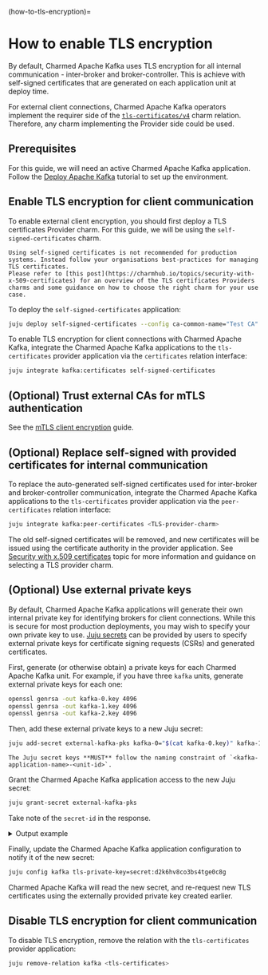 (how-to-tls-encryption)=
# How to enable TLS encryption

By default, Charmed Apache Kafka uses TLS encryption for all internal communication - inter-broker and broker-controller. This is achieve with self-signed certificates that are generated on each application unit at deploy time.

For external client connections, Charmed Apache Kafka operators implement the requirer side of the [`tls-certificates/v4`](https://github.com/canonical/tls-certificates-interface/blob/main/lib/charms/tls_certificates_interface/v4/tls_certificates.py) charm relation. Therefore, any charm implementing the Provider side could be used.

## Prerequisites

For this guide, we will need an active Charmed Apache Kafka application. Follow the [Deploy Apache Kafka](tutorial-deploy) tutorial to set up the environment.

## Enable TLS encryption for client communication

To enable external client encryption, you should first deploy a TLS certificates Provider charm. For this guide, we will be using the `self-signed-certificates` charm.

```{warning}
Using self-signed certificates is not recommended for production systems. Instead follow your organisations best-practices for managing TLS certificates.
Please refer to [this post](https://charmhub.io/topics/security-with-x-509-certificates) for an overview of the TLS certificates Providers charms and some guidance on how to choose the right charm for your use case. 
```

To deploy the `self-signed-certificates` application:

```bash
juju deploy self-signed-certificates --config ca-common-name="Test CA"
```

To enable TLS encryption for client connections with Charmed Apache Kafka, integrate the Charmed Apache Kafka applications to the `tls-certificates` provider application via the `certificates` relation interface:

```bash
juju integrate kafka:certificates self-signed-certificates
```

## (Optional) Trust external CAs for mTLS authentication

See the [mTLS client encryption](how-to-create-mtls-client-credentials) guide.
<!-- TODO: add detail here -->

## (Optional) Replace self-signed with provided certificates for internal communication

To replace the auto-generated self-signed certificates used for inter-broker and broker-controller communication, integrate the Charmed Apache Kafka applications to the `tls-certificates` provider application via the `peer-certificates` relation interface:

```bash
juju integrate kafka:peer-certificates <TLS-provider-charm>
```

The old self-signed certificates will be removed, and new certificates will be issued using the certificate authority in the provider application. See [Security with x.509 certificates](https://charmhub.io/topics/security-with-x-509-certificates) topic for more information and guidance on selecting a TLS provider charm.

## (Optional) Use external private keys

By default, Charmed Apache Kafka applications will generate their own internal private key for identifying brokers for client connections. While this is secure for most production deployments, you may wish to specify your own private key to use. [Juju secrets](https://documentation.ubuntu.com/juju/3.6/reference/secret/) can be provided by users to specify external private keys for certificate signing requests (CSRs) and generated certificates.

First, generate (or otherwise obtain) a private keys for each Charmed Apache Kafka unit. For example, if you have three `kafka` units, generate external private keys for each one:

```bash
openssl genrsa -out kafka-0.key 4096
openssl genrsa -out kafka-1.key 4096
openssl genrsa -out kafka-2.key 4096
```

Then, add these external private keys to a new Juju secret:

```bash
juju add-secret external-kafka-pks kafka-0="$(cat kafka-0.key)" kafka-1="$(cat kafka-1.key)" kafka-2="$(cat kafka-2.key)"
```

```{note}
The Juju secret keys **MUST** follow the naming constraint of `<kafka-application-name>-<unit-id>`.
```

Grant the Charmed Apache Kafka application access to the new Juju secret:

```bash
juju grant-secret external-kafka-pks
```

Take note of the `secret-id` in the response.

<details> <summary> Output example</summary>

An example output may look like:

```text
secret:d2k6hv8co3bs4tge0c8g
```

</details>

Finally, update the Charmed Apache Kafka application configuration to notify it of the new secret:

```bash
juju config kafka tls-private-key=secret:d2k6hv8co3bs4tge0c8g
```

Charmed Apache Kafka will read the new secret, and re-request new TLS certificates using the externally provided private key created earlier.

## Disable TLS encryption for client communication

To disable TLS encryption, remove the relation with the `tls-certificates` provider application:

```bash
juju remove-relation kafka <tls-certificates>
```
